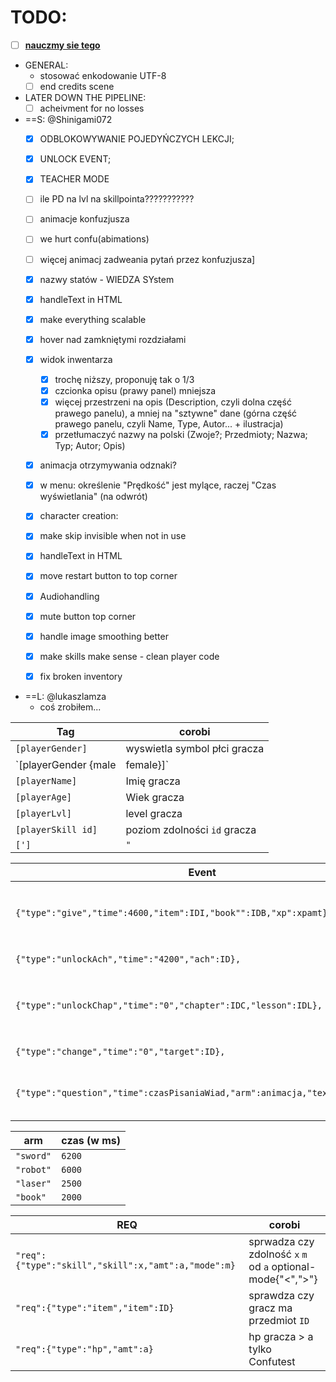 
# TODO:
- [ ] [**nauczmy sie tego**](https://training.github.com/kit/downloads/github-git-cheat-sheet.pdf)
- GENERAL:
  - stosować enkodowanie UTF-8
  - [ ] end credits scene
- LATER DOWN THE PIPELINE:
  - [ ] acheivment for no losses
- ==S: @Shinigami072
  - [x] ODBLOKOWYWANIE POJEDYŃCZYCH LEKCJI;
  - [x] UNLOCK EVENT;
  
  - [x] TEACHER MODE

  - [ ] ile PD na lvl na skillpointa??????????? 

  - [ ] animacje konfuzjusza
  - [ ] we hurt confu(abimations)
  - [ ] więcej animacj zadweania pytań przez konfuzjusza]
  
  - [x] nazwy statów - WIEDZA SYstem
  - [x] handleText in HTML
  - [X] make everything scalable
  - [x] hover nad zamkniętymi rozdziałami
  - [x] widok inwentarza
    - [x] trochę niższy, proponuję tak o 1/3
    - [x] czcionka opisu (prawy panel) mniejsza
	- [x] więcej przestrzeni na opis (Description, czyli dolna część prawego panelu), a mniej na "sztywne" dane (górna część prawego panelu, czyli Name, Type, Autor... + ilustracja)
	- [x] przetłumaczyć nazwy na polski (Zwoje?; Przedmioty; Nazwa; Typ; Autor; Opis)
  - [x] animacja otrzymywania odznaki?
  - [x] w menu: określenie "Prędkość" jest mylące, raczej "Czas wyświetlania" (na odwrót)
  - [x] character creation:
  - [x] make skip invisible when not in use
  - [x] handleText in HTML
  - [x] move restart button to top corner
  - [x] Audiohandling
  - [x] mute button top corner
  - [X] handle image smoothing better
  - [x] make skills make sense - clean player code
  - [x] fix broken inventory 
- ==L: @lukaszlamza
  - coś zrobiłem...

Tag|corobi
---|---
`[playerGender]` | wyswietla symbol płci gracza
`[playerGender {male|female}]` | zmaina tekstu w zalożności od płci gracza 
`[playerName]` | Imię gracza
`[playerAge]` | Wiek gracza
`[playerLvl]` | level gracza
`[playerSkill id]`| poziom zdolności `id` gracza 
`[']`| `"`

Event|corobi
---|---
`{"type":"give","time":4600,"item":IDI,"book"":IDB,"xp":xpamt},` | daj graczowi Item `IDI`, książkę `IDB`, `xpamt` Doświadczenia
`{"type":"unlockAch","time":"4200","ach":ID},` | odblokuj osiągnięcie `ID`
`{"type":"unlockChap","time":"0","chapter":IDC,"lesson":IDL},` | odblokuj lekcję `IDL`["test" dla konfucjusza] w rozdziale `IDC`
`{"type":"change","time":"0","target":ID},`| przeskocz do sceny `ID`
`{"type":"question","time":czasPisaniaWiad,"arm":animacja,"text":pytanie},`| zadaje pytanie z animacją (patrz tabela poniżej)

arm|czas (w ms)
---|---
`"sword"`|`6200`
`"robot"`|`6000`
`"laser"`|`2500`
`"book"`|`2000`

REQ|corobi
---|---
`"req":{"type":"skill","skill":x,"amt":a,"mode":m}`| sprwadza czy zdolność `x` `m` od `a` optional-mode{"<",">"}
`"req":{"type":"item","item":ID}`| sprawdza czy gracz ma przedmiot `ID`
`"req":{"type":"hp","amt":a}`| hp gracza > a tylko Confutest






